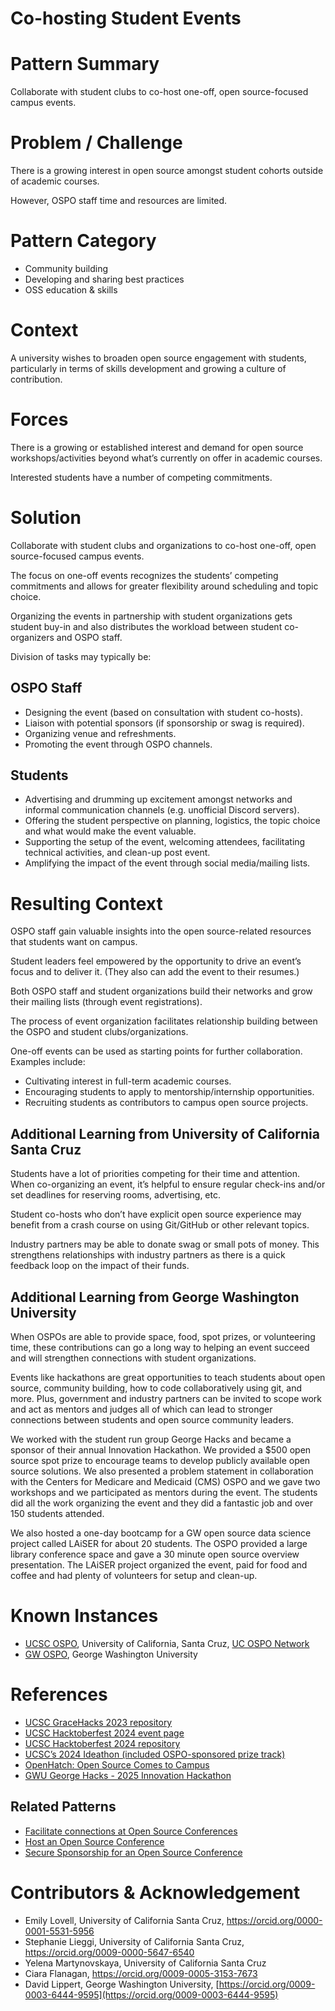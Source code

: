 # Co-hosting Student Events

# Pattern Summary

Collaborate with student clubs to co-host one-off, open source-focused campus events.

# Problem / Challenge

There is a growing interest in open source amongst student cohorts outside of academic courses. 

However, OSPO staff time and resources are limited. 


# Pattern Category

* Community building   
* Developing and sharing best practices  
* OSS education & skills  

# Context

A university wishes to broaden open source engagement with students, particularly in terms of skills development and growing a culture of contribution.
 

# Forces

There is a growing or established interest and demand for open source workshops/activities beyond what’s currently on offer in academic courses.

Interested students have a number of competing commitments.

# Solution

Collaborate with student clubs and organizations to co-host one-off, open source-focused campus events.

The focus on one-off events recognizes the students’ competing commitments and allows for greater flexibility around scheduling and topic choice.

Organizing the events in partnership with student organizations gets student buy-in and also distributes the workload between student co-organizers and OSPO staff.

Division of tasks may typically be:

## OSPO Staff

* Designing the event (based on consultation with student co-hosts).
* Liaison with potential sponsors (if sponsorship or swag is required).
* Organizing venue and refreshments.
* Promoting the event through OSPO channels.

## Students

* Advertising and drumming up excitement amongst networks and informal communication channels (e.g. unofficial Discord servers).
* Offering the student perspective on planning, logistics, the topic choice and what would make the event valuable.
* Supporting the setup of the event, welcoming attendees, facilitating technical activities, and clean-up post event.
* Amplifying the impact of the event through social media/mailing lists.


# Resulting Context

OSPO staff gain valuable insights into the open source-related resources that students want on campus. 

Student leaders feel empowered by the opportunity to drive an event’s focus and to deliver it. (They also can add the event to their resumes.)

Both OSPO staff and student organizations build their networks and grow their mailing lists (through event registrations).

The process of event organization facilitates relationship building between the OSPO and student clubs/organizations. 

One-off events can be used as starting points for further collaboration. Examples include: 

* Cultivating interest in full-term academic courses.
* Encouraging students to apply to mentorship/internship opportunities. 
* Recruiting students as contributors to campus open source projects.

## Additional Learning from University of California Santa Cruz

Students have a lot of priorities competing for their time and attention. When co-organizing an event, it’s helpful to ensure regular check-ins and/or set deadlines for reserving rooms, advertising, etc. 

Student co-hosts who don’t have explicit open source experience may benefit from a crash course on using Git/GitHub or other relevant topics.

Industry partners may be able to donate swag or small pots of money. This strengthens relationships with industry partners as there is a quick feedback loop on the impact of their funds.

## Additional Learning from George Washington University

When OSPOs are able to provide space, food, spot prizes, or volunteering time, these contributions can go a long way to helping an event succeed and will strengthen connections with student organizations. 

Events like hackathons are great opportunities to teach students about open source, community building, how to code collaboratively using git, and more.  Plus, government and industry partners can be invited to scope work and act as mentors and judges all of which can lead to stronger connections between students and open source community leaders.

We worked with the student run group George Hacks and became a sponsor of their annual Innovation Hackathon. We provided a $500 open source spot prize to encourage teams to develop publicly available open source solutions.  We also presented a problem statement in collaboration with the Centers for Medicare and Medicaid (CMS) OSPO and we gave two workshops and we participated as mentors during the event.  The students did all the work organizing the event and they did a fantastic job and over 150 students attended.

We also hosted a one-day bootcamp for a GW open source data science project called LAiSER for about 20 students. The OSPO provided a large library conference space and gave a 30 minute open source overview presentation. The LAiSER project organized the event, paid for food and coffee and had plenty of volunteers for setup and clean-up.

# Known Instances

* [UCSC OSPO](https://ucsc-ospo.github.io/), University of California, Santa Cruz, [UC OSPO Network](https://ucospo.net/about/)
* [GW OSPO](https://ospo.gwu.edu/), George Washington University

# References

* [UCSC GraceHacks 2023 repository](https://github.com/emmet0r/gracehacks)
* [UCSC Hacktoberfest 2024 event page](https://ucsc-ospo.github.io/event/20241010/)
* [UCSC Hacktoberfest 2024 repository](https://github.com/emmet0r/hacktoberfest-2024)
* [UCSC’s 2024 Ideathon (included OSPO-sponsored prize track)](https://lu.ma/d8afz220)
* [OpenHatch: Open Source Comes to Campus](https://github.com/openhatch/open-source-comes-to-campus)
* [GWU George Hacks - 2025 Innovation Hackathon](https://georgehacks.org)

## Related Patterns
* [Facilitate connections at Open Source Conferences](https://github.com/CURIOSSorg/curioss-patterns/blob/main/facilitate-connections-at-open-source-conferences.md)
* [Host an Open Source Conference](https://github.com/CURIOSSorg/curioss-patterns/blob/main/host-an-open-source-conference.md)
* [Secure Sponsorship for an Open Source Conference](https://github.com/CURIOSSorg/curioss-patterns/blob/main/secure-sponsorship-for-an-open-source-conference.md)

# Contributors & Acknowledgement

* Emily Lovell, University of California Santa Cruz, https://orcid.org/0000-0001-5531-5956
* Stephanie Lieggi, University of California Santa Cruz, https://orcid.org/0009-0000-5647-6540
* Yelena Martynovskaya, University of California Santa Cruz 
* Ciara Flanagan, https://orcid.org/0009-0005-3153-7673
* David Lippert, George Washington University, [https://orcid.org/0009-0003-6444-9595](https://orcid.org/0009-0003-6444-9595)
